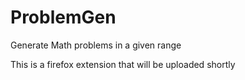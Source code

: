 # ProblemGen
Generate Math problems in a given range

This is a firefox extension that will be uploaded shortly
